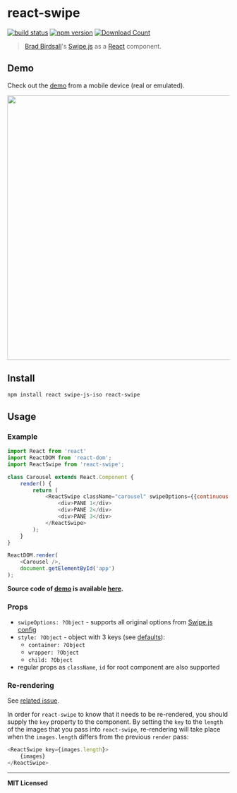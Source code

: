 # react-swipe

[![build status](http://img.shields.io/travis/voronianski/react-swipe.svg?style=flat)](https://travis-ci.org/voronianski/react-swipe)
[![npm version](http://badge.fury.io/js/react-swipe.svg)](http://badge.fury.io/js/react-swipe)
[![Download Count](http://img.shields.io/npm/dm/react-swipe.svg?style=flat)](http://www.npmjs.com/package/react-swipe)

> [Brad Birdsall](https://github.com/thebird)'s [Swipe.js](http://swipejs.com) as a [React](http://facebook.github.io/react) component.

## Demo

Check out the [demo](http://voronianski.github.io/react-swipe/demo/) from a mobile device (real or emulated).

<img src="https://dl.dropboxusercontent.com/u/100463011/react-swipe-demo.gif" width="600" />

## Install

```bash
npm install react swipe-js-iso react-swipe
```

## Usage

### Example

```javascript
import React from 'react'
import ReactDOM from 'react-dom';
import ReactSwipe from 'react-swipe';

class Carousel extends React.Component {
    render() {
        return (
            <ReactSwipe className="carousel" swipeOptions={{continuous: false}}>
                <div>PANE 1</div>
                <div>PANE 2</div>
                <div>PANE 3</div>
            </ReactSwipe>
        );
    }
}

ReactDOM.render(
    <Carousel />, 
    document.getElementById('app')
);
```

**Source code of [demo](http://voronianski.github.io/react-swipe/demo/) is available [here](https://github.com/voronianski/react-swipe/blob/gh-pages/demo/index.js).**

### Props

- `swipeOptions: ?Object` - supports all original options from [Swipe.js config](https://github.com/voronianski/swipe-js-iso#config-options)
- `style: ?Object` - object with 3 keys (see [defaults](https://github.com/voronianski/react-swipe/blob/gh-pages/src/reactSwipe.js#L28)):
    -  `container: ?Object`
    -  `wrapper: ?Object`
    -  `child: ?Object` 
- regular props as `className`, `id` for root component are also supported

### Re-rendering

See [related issue](https://github.com/jed/react-swipe/issues/23).

In order for `react-swipe` to know that it needs to be re-rendered, you should supply the `key` property to the component. By setting the `key` to the `length` of the images that you pass into `react-swipe`, re-rendering will take place when the `images.length` differs from the previous `render` pass:

```javascript
<ReactSwipe key={images.length}>
    {images}
</ReactSwipe>
```

---

**MIT Licensed**
